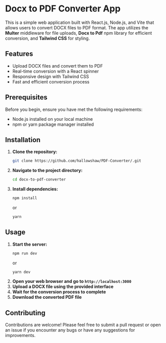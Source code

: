 # Docx to PDF Converter App

This is a simple web application built with React.js, Node.js, and Vite that allows users to convert DOCX files to PDF format. The app utilizes the **Multer** middleware for file uploads, **Docx to Pdf** npm library for efficient conversion, and **Tailwind CSS** for styling.

## Features

- Upload DOCX files and convert them to PDF
- Real-time conversion with a React spinner
- Responsive design with Tailwind CSS
- Fast and efficient conversion process

## Prerequisites

Before you begin, ensure you have met the following requirements:
- Node.js installed on your local machine
- npm or yarn package manager installed

## Installation

1. **Clone the repository:**
    ```bash
    git clone https://github.com/hallowshaw/PDF-Converter/.git
    ```
2. **Navigate to the project directory:**
    ```bash
    cd docx-to-pdf-converter
    ```
3. **Install dependencies:**
    ```bash
    npm install
    ```
    or
    ```bash
    yarn
    ```

## Usage

1. **Start the server:**
    ```bash
    npm run dev
    ```
    or
    ```bash
    yarn dev
    ```
2. **Open your web browser and go to `http://localhost:3000`**
3. **Upload a DOCX file using the provided interface**
4. **Wait for the conversion process to complete**
5. **Download the converted PDF file**

## Contributing

Contributions are welcome! Please feel free to submit a pull request or open an issue if you encounter any bugs or have any suggestions for improvements.
